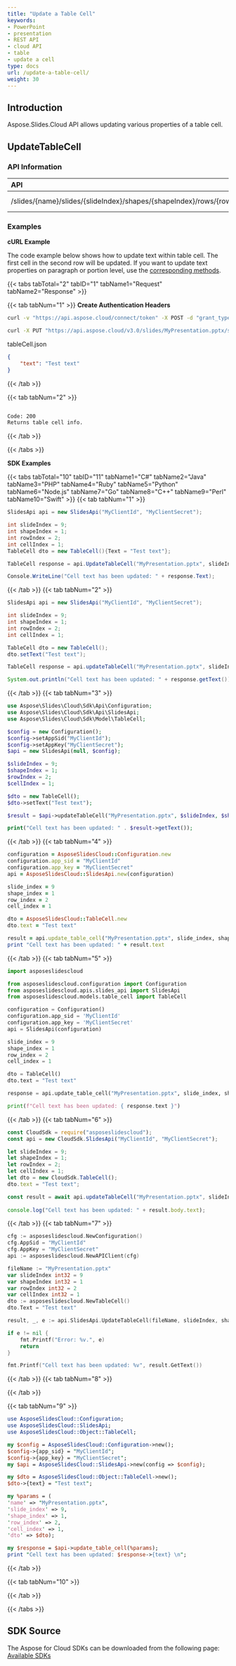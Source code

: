 ```yaml
---
title: "Update a Table Cell"
keywords:
- PowerPoint
- presentation
- REST API
- cloud API
- table
- update a cell
type: docs
url: /update-a-table-cell/
weight: 30
---
```

## **Introduction**
Aspose.Slides.Cloud API allows updating various properties of a table cell.
## **UpdateTableCell**
### **API Information**
|**API**|**Type**|**Description**|**Resource**|
| :- | :- | :- | :- |
/slides/{name}/slides/{slideIndex}/shapes/{shapeIndex}/rows/{rowIndex}/cells/{cellIndex}|PUT|Returns table info|[UpdateTableCell](#)
### **Examples**
**cURL Example**

The code example below shows how to update text within table cell. The first cell in the second row will be updated. If you want to update text properties on paragraph or portion level, use the [corresponding methods](/slides/working-with-text-in-table-cells/).

{{< tabs tabTotal="2" tabID="1" tabName1="Request" tabName2="Response" >}}

{{< tab tabNum="1" >}}
**Create Authentication Headers**
```sh
curl -v "https://api.aspose.cloud/connect/token" -X POST -d "grant_type=client_credentials&client_id=XXXX&client_secret=XXXX-XX" -H "Content-Type: application/x-www-form-urlencoded" -H "Accept: application/json"
```

```sh
curl -X PUT "https://api.aspose.cloud/v3.0/slides/MyPresentation.pptx/slides/9/shapes/1/rows/2/cell/1" -H "Authorization: Bearer [Access Token]" -H "Content-Type: text/json" -F @"tableCell.json" 
```

tableCell.json
```json
{
    "text": "Test text"
}
```

{{< /tab >}}

{{< tab tabNum="2" >}}
```sh

Code: 200
Returns table cell info.

```
{{< /tab >}}

{{< /tabs >}}

**SDK Examples**

{{< tabs tabTotal="10" tabID="11" tabName1="C#" tabName2="Java" tabName3="PHP" tabName4="Ruby" tabName5="Python" tabName6="Node.js" tabName7="Go" tabName8="C++" tabName9="Perl" tabName10="Swift" >}}
{{< tab tabNum="1" >}}

```csharp
SlidesApi api = new SlidesApi("MyClientId", "MyClientSecret");

int slideIndex = 9;
int shapeIndex = 1;
int rowIndex = 2;
int cellIndex = 1;
TableCell dto = new TableCell(){Text = "Test text"};

TableCell response = api.UpdateTableCell("MyPresentation.pptx", slideIndex, shapeIndex, rowIndex, cellIndex, dto);

Console.WriteLine("Cell text has been updated: " + response.Text);
```

{{< /tab >}}
{{< tab tabNum="2" >}}

```java
SlidesApi api = new SlidesApi("MyClientId", "MyClientSecret");

int slideIndex = 9;
int shapeIndex = 1;
int rowIndex = 2;
int cellIndex = 1;

TableCell dto = new TableCell();
dto.setText("Test text");

TableCell response = api.updateTableCell("MyPresentation.pptx", slideIndex, shapeIndex, rowIndex, cellIndex, dto, null, null, null);

System.out.println("Cell text has been updated: " + response.getText());
```
{{< /tab >}}
{{< tab tabNum="3" >}}

```php
use Aspose\Slides\Cloud\Sdk\Api\Configuration;
use Aspose\Slides\Cloud\Sdk\Api\SlidesApi;
use Aspose\Slides\Cloud\Sdk\Model\TableCell;

$config = new Configuration();
$config->setAppSid("MyClientId");
$config->setAppKey("MyClientSecret");
$api = new SlidesApi(null, $config);

$slideIndex = 9;
$shapeIndex = 1;
$rowIndex = 2;
$cellIndex = 1;

$dto = new TableCell();
$dto->setText("Test text");

$result = $api->updateTableCell("MyPresentation.pptx", $slideIndex, $shapeIndex, $rowIndex, $cellIndex, $dto);

print("Cell text has been updated: " . $result->getText());
```

{{< /tab >}}
{{< tab tabNum="4" >}}

```ruby
configuration = AsposeSlidesCloud::Configuration.new
configuration.app_sid = "MyClientId"
configuration.app_key = "MyClientSecret"
api = AsposeSlidesCloud::SlidesApi.new(configuration)

slide_index = 9
shape_index = 1
row_index = 2
cell_index = 1

dto = AsposeSlidesCloud::TableCell.new
dto.text = "Test text"

result = api.update_table_cell("MyPresentation.pptx", slide_index, shape_index, row_index, cell_index, dto)
print "Cell text has been updated: " + result.text

```

{{< /tab >}}
{{< tab tabNum="5" >}}

```python
import asposeslidescloud

from asposeslidescloud.configuration import Configuration
from asposeslidescloud.apis.slides_api import SlidesApi
from asposeslidescloud.models.table_cell import TableCell

configuration = Configuration()
configuration.app_sid = 'MyClientId'
configuration.app_key = 'MyClientSecret'
api = SlidesApi(configuration)

slide_index = 9
shape_index = 1
row_index = 2
cell_index = 1

dto = TableCell()
dto.text = "Test text"

response = api.update_table_cell("MyPresentation.pptx", slide_index, shape_index, row_index, cell_index, dto)

print(f"Cell text has been updated: { response.text }")
```

{{< /tab >}}
{{< tab tabNum="6" >}}

```javascript
const CloudSdk = require("asposeslidescloud");
const api = new CloudSdk.SlidesApi("MyClientId", "MyClientSecret");

let slideIndex = 9;
let shapeIndex = 1;
let rowIndex = 2;
let cellIndex = 1;
let dto = new CloudSdk.TableCell();
dto.text = "Test text";

const result = await api.updateTableCell("MyPresentation.pptx", slideIndex, shapeIndex, rowIndex, cellIndex, dto);
            
console.log("Cell text has been updated: " + result.body.text);
```
{{< /tab >}}
{{< tab tabNum="7" >}}

```go
cfg := asposeslidescloud.NewConfiguration()
cfg.AppSid = "MyClientId"
cfg.AppKey = "MyClientSecret"
api := asposeslidescloud.NewAPIClient(cfg)

fileName := "MyPresentation.pptx"
var slideIndex int32 = 9
var shapeIndex int32 = 1
var rowIndex int32 = 2
var cellIndex int32 = 1
dto := asposeslidescloud.NewTableCell()
dto.Text = "Test text"

result, _, e := api.SlidesApi.UpdateTableCell(fileName, slideIndex, shapeIndex, rowIndex, cellIndex, dto, "", "", "")

if e != nil {
    fmt.Printf("Error: %v.", e)
    return
}

fmt.Printf("Cell text has been updated: %v", result.GetText())
```

{{< /tab >}}
{{< tab tabNum="8" >}}

{{< /tab >}}

{{< tab tabNum="9" >}}

```perl
use AsposeSlidesCloud::Configuration;
use AsposeSlidesCloud::SlidesApi;
use AsposeSlidesCloud::Object::TableCell;

my $config = AsposeSlidesCloud::Configuration->new();
$config->{app_sid} = "MyClientId";
$config->{app_key} = "MyClientSecret";
my $api = AsposeSlidesCloud::SlidesApi->new(config => $config);

my $dto = AsposeSlidesCloud::Object::TableCell->new();
$dto->{text} = "Test text";

my %params = (
'name' => "MyPresentation.pptx", 
'slide_index' => 9,
'shape_index' => 1,
'row_index' => 2,
'cell_index' => 1, 
'dto' => $dto);

my $response = $api->update_table_cell(%params);
print "Cell text has been updated: $response->{text} \n";
```

{{< /tab >}}

{{< tab tabNum="10" >}}

{{< /tab >}}

{{< /tabs >}}
## **SDK Source**

The Aspose for Cloud SDKs can be downloaded from the following page: [Available SDKs](/slides/available-sdks/)
